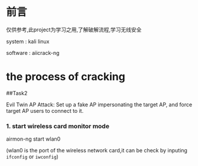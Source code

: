 # 前言

仅供参考,此project为学习之用,了解破解流程,学习无线安全

system : kali linux

software : aiicrack-ng

# the process of cracking 

##Task2 

Evil Twin AP Attack: Set up a fake AP impersonating the target AP, and force target AP users to connect to it.

### 1. start wireless card monitor mode 

airmon-ng start wlan0

(wlan0 is the port of the wireless network card,it can be check by inputing `ifconfig` or `iwconfig`)


